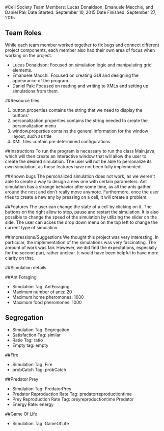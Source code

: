 #Cell Society
Team Members: Lucas Donaldson, Emanuele Macchie, and Daniel Pak
Date Started: September 10, 2015
Date Finished: September 27, 2015

## Team Roles
While each team member worked together to fix bugs and connect different project components, each member also had their own area of focus when working on the project.
* Lucas Donaldson: Focused on simulation logic and manipulating grid elements.
* Emanuele Macchi: Focused on creating GUI and designing the appearance of the program.
* Daniel Pak: Focused on reading and writing to XMLs and setting up simulations from them.

##Resource files
1. button.properties contains the string that we need to display the buttons'
2. personalization.properties contains the string needed to create the personalization menu
3. window.properties contains the general information for the window layout, such as title
4. XML files contain pre determined configurations

##Instructions
To run the program is necessary to run the class Main.java, which will then create an interactive window that will 
allow the user to create the desired simulation. The user will not be able to personalize its own simulation, as
those features have not been fully implemented. 

##Known bugs
The personalized simulation does not work, as we weren't able to create a way to design a new one with certain 
parameters. Ant simulation has a strange behavior after some time, as all the ants gather around the nest and don't really move anymore. Furthermore, once the user tries to create a new any by pressing on a cell, it will create a problem.

##Features
The user can change the state of a cell by clicking on it. The buttons on the right allow to stop, pause and restart the simulation. It is also possible to change the speed of the simulation by utilizing the slider on the side. The user can acces the drop down menu on the top left to change the current type of simulation.

##Impressions/Suggestions
We thought this project was very interesting. In particular, the implementation of the simulations was very fascinating. The amount of work was fair. However, we did find the expectations, especially for the second part, rather unclear. It would have been helpful to have more clarity on that. 

##Simulation details

##Ant Foraging
* Simulation Tag: AntForaging
* Maximum number of ants: 20
* Maximum home pheromones: 1000
* Maximum food pheromones: 1000

## Segregation
* Simulation Tag: Segregation
* Satisfaction Tag: similar
* Ratio Tag: ratio
* Empty tag: empty

##Fire
* Simulation Tag: Fire 
* probCatch Tag: probCatch

##Predator Prey

* Simulation Tag: PredatorPrey 
* Predator Reproduction Rate Tag: predatorreproductiontime 
* Prey Reproduction Rate Tag: preyreproductiontime Predator 
* Energy Rate: energy

##Game Of Life
* Simulation Tag: GameOfLife
